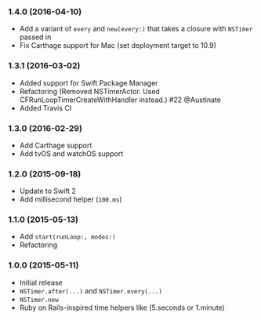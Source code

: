 ### 1.4.0 (2016-04-10)

- Add a variant of `every` and `new(every:)` that takes a closure with `NSTimer` passed in
- Fix Carthage support for Mac (set deployment target to 10.9)

### 1.3.1 (2016-03-02)

- Added support for Swift Package Manager
- Refactoring (Removed NSTimerActor. Used CFRunLoopTimerCreateWithHandler instead.) #22 @Austinate
- Added Travis CI

### 1.3.0 (2016-02-29)

- Add Carthage support
- Add tvOS and watchOS support

### 1.2.0 (2015-09-18)

- Update to Swift 2
- Add millisecond helper (`100.ms`)

### 1.1.0 (2015-05-13)

- Add `start(runLoop:, modes:)`
- Refactoring

### 1.0.0 (2015-05-11)

- Initial release
- `NSTimer.after(...)` and `NSTimer.every(...)`
- `NSTimer.new`
- Ruby on Rails-inspired time helpers like (5.seconds or 1.minute)